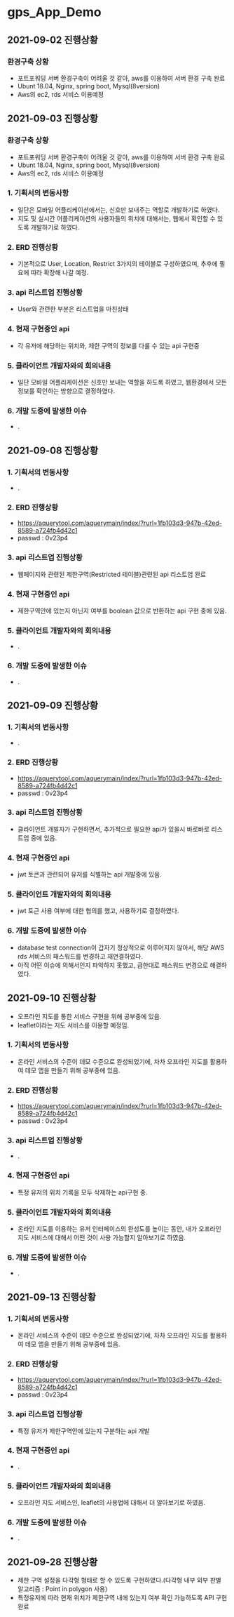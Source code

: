 # gps_App_Demo

## 2021-09-02 진행상황
### 환경구축 상황
- 포트포워딩 서버 환경구축이 어려울 것 같아, aws를 이용하여 서버 환경 구축 완료
- Ubunt 18.04, Nginx, spring boot, Mysql(8version)
- Aws의 ec2, rds 서비스 이용예정

## 2021-09-03 진행상황
### 환경구축 상황
- 포트포워딩 서버 환경구축이 어려울 것 같아, aws를 이용하여 서버 환경 구축 완료
- Ubunt 18.04, Nginx, spring boot, Mysql(8version)
- Aws의 ec2, rds 서비스 이용예정
### 1. 기획서의 변동사항
- 일단은 모바일 어플리케이션에서는, 신호만 보내주는 역할로 개발하기로 하였다.
- 지도 및 실시간 어플리케이션의 사용자들의 위치에 대해서는, 웹에서 확인할 수 있도록 개발하기로 하였다.
### 2. ERD 진행상황
- 기본적으로 User, Location, Restrict 3가지의 테이블로 구성하였으며,
추후에 필요에 따라 확장해 나갈 예정.
### 3. api 리스트업 진행상황
- User와 관련한 부분은 리스트업을 마친상태
### 4. 현재 구현중인 api
- 각 유저에 해당하는 위치와, 제한 구역의 정보를 다룰 수 있는 api 구현중
### 5. 클라이언트 개발자와의 회의내용
- 일단 모바일 어플리케이션은 신호만 보내는 역할을 하도록 하였고, 웹환경에서 모든 정보를 확인하는 방향으로 결정하였다.
### 6. 개발 도중에 발생한 이슈
- .


## 2021-09-08 진행상황
### 1. 기획서의 변동사항
- .
### 2. ERD 진행상황
- https://aquerytool.com/aquerymain/index/?rurl=1fb103d3-947b-42ed-8589-a724fb4d42c1
- passwd : 0v23p4
### 3. api 리스트업 진행상황
- 웹페이지와 관련된 제한구역(Restricted 테이블)관련된 api 리스트업 완료
### 4. 현재 구현중인 api
- 제한구역안에 있는지 아닌지 여부를 boolean 값으로 반환하는 api 구현 중에 있음.
### 5. 클라이언트 개발자와의 회의내용
- .
### 6. 개발 도중에 발생한 이슈
- .

## 2021-09-09 진행상황
### 1. 기획서의 변동사항
- .
### 2. ERD 진행상황
- https://aquerytool.com/aquerymain/index/?rurl=1fb103d3-947b-42ed-8589-a724fb4d42c1
- passwd : 0v23p4
### 3. api 리스트업 진행상황
- 클라이언트 개발자가 구현하면서, 추가적으로 필요한 api가 있을시 바로바로 리스트업 중에 있음.
### 4. 현재 구현중인 api
- jwt 토큰과 관련되어 유저를 식별하는 api 개발중에 있음.
### 5. 클라이언트 개발자와의 회의내용
- jwt 토근 사용 여부에 대한 협의를 했고, 사용하기로 결정하였다.
### 6. 개발 도중에 발생한 이슈
- database test connection이 갑자기 정상적으로 이루어지지 않아서, 해당 AWS rds 서비스의 패스워드를 변경하고 재연결하였다.
- 아직 어떤 이슈에 의해서인지 파악하지 못했고, 급한대로 패스워드 변경으로 해결하였다.

## 2021-09-10 진행상황
- 오프라인 지도를 통한 서비스 구현을 위해 공부중에 있음.
- leaflet이라는 지도 서비스를 이용할 예정임.
### 1. 기획서의 변동사항
- 온라인 서비스의 수준이 데모 수준으로 완성되었기에, 차차 오프라인 지도를 활용하여 데모 앱을 만들기 위해 공부중에 있음.
### 2. ERD 진행상황
- https://aquerytool.com/aquerymain/index/?rurl=1fb103d3-947b-42ed-8589-a724fb4d42c1
- passwd : 0v23p4
### 3. api 리스트업 진행상황
- .
### 4. 현재 구현중인 api
- 특정 유저의 위치 기록을 모두 삭제하는 api구현 중.
### 5. 클라이언트 개발자와의 회의내용
- 온라인 지도를 이용하는 유저 인터페이스의 완성도를 높이는 동안, 내가 오프라인 지도 서비스에 대해서 어떤 것이 사용 가능할지 알아보기로 하였음.
### 6. 개발 도중에 발생한 이슈
- .

## 2021-09-13 진행상황
### 1. 기획서의 변동사항
- 온라인 서비스의 수준이 데모 수준으로 완성되었기에, 차차 오프라인 지도를 활용하여 데모 앱을 만들기 위해 공부중에 있음.
### 2. ERD 진행상황
- https://aquerytool.com/aquerymain/index/?rurl=1fb103d3-947b-42ed-8589-a724fb4d42c1
- passwd : 0v23p4
### 3. api 리스트업 진행상황
- 특정 유저가 제한구역안에 있는지 구분하는 api 개발
### 4. 현재 구현중인 api
- .
### 5. 클라이언트 개발자와의 회의내용
- 오프라인 지도 서비스인, leaflet의 사용법에 대해서 더 알아보기로 하였음.
### 6. 개발 도중에 발생한 이슈
- .

## 2021-09-28 진행상황
- 제한 구역 설정을 다각형 형태로 할 수 있도록 구현하였다.(다각형 내부 외부 판별 알고리즘 : Point in polygon 사용)
- 특정유저에 따라 현재 위치가 제한구역 내에 있는지 여부 확인 가능하도록 API 구현 완료